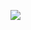 [![](https://jitpack.io/v/aiyunxiao/MPAndroidChart.svg)](https://jitpack.io/#aiyunxiao/MPAndroidChart)